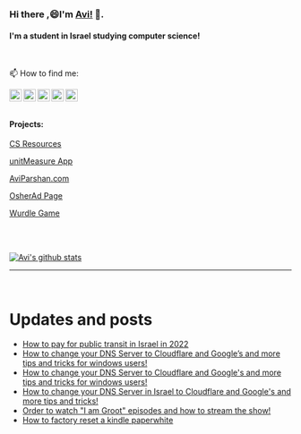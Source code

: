 
<!--
**avipars/avipars** is a ✨ _special_ ✨ repository because its `README.md` (this file) appears on your GitHub profile.

Here are some ideas to get you started:

- 🔭 I’m currently working on ...
- 🌱 I’m currently learning ...
- 👯 I’m looking to collaborate on ...
- 🤔 I’m looking for help with ...
- 💬 Ask me about ...

- 😄 Pronouns: ...
- ⚡ Fun fact: ...
-->

### Hi there ,😄I'm [Avi!](https://www.aviparshan.com/?utm_source=ghb) 👋.  
#### I'm a student in Israel studying computer science!
<br/>

📫 How to find me:

<a href="https://twitter.com/aviinfinity"  target="_blank">
  <img align="left" alt="Twitter" width="22px" src="https://cdn.jsdelivr.net/npm/simple-icons@v3/icons/twitter.svg" />
</a>
<a href="https://www.linkedin.com/in/aviparshan/" target="_blank">
  <img align="left" alt="Linkedin" width="22px" src="https://cdn.jsdelivr.net/npm/simple-icons@v3/icons/linkedin.svg" />
</a>
<a href="https://www.instagram.com/aviparshan/"  target="_blank">
  <img align="left" alt="Instagram" width="22px" src="https://cdn.jsdelivr.net/npm/simple-icons@v3/icons/instagram.svg" />
</a>

<a href="https://stackoverflow.com/users/4276951/a-p"  target="_blank">
  <img align="left" alt="Stack Overflow" width="22px" src="https://cdn.jsdelivr.net/npm/simple-icons@v3/icons/stackoverflow.svg" />
</a>

<a href="https://www.youtube.com/channel/UCYzocrbgFApPAGhq7PAw9Gw"  target="_blank">
  <img align="left" alt="YouTube" width="22px" src="https://cdn.jsdelivr.net/npm/simple-icons@v3/icons/youtube.svg" />
</a>

<br />

<br />



#### Projects:

[CS Resources](https://cs.aviparshan.com/?utm_source=ghb)

[unitMeasure App](https://www.unitmeasure.xyz/?utm_source=ghb)

[AviParshan.com](https://www.aviparshan.com/?utm_source=ghb)

[OsherAd Page](https://aviparshan.com/OsherAd/?utm_source=ghb)

[Wurdle Game](https://avipars.github.io/WordleOSS/?utm_source=ghb)

<br /> 


<br />

[![Avi's github stats](https://github-readme-stats.vercel.app/api?username=avipars)](https://github.com/anuraghazra/github-readme-stats)


*************

<br />

# Updates and posts
<!-- BLOG-POST-LIST:START -->
- [How to pay for public transit in Israel in 2022](http://sales.aviparshan.com/2022/08/how-to-pay-for-public-transit-in-israel.html)
- [How to change your DNS Server to Cloudflare and Google’s and more tips and tricks for windows users!](https://aviparshan.medium.com/how-to-change-your-dns-server-to-cloudflare-and-googles-and-more-tips-and-tricks-for-windows-users-f1bba167f9c5?source=rss-aa2514e75b06------2)
- [How to change your DNS Server to Cloudflare and Google&#39;s and more tips and tricks for windows users!](http://tech.aviparshan.com/2022/08/how-to-change-your-dns-server-in-israel.html)
- [How to change your DNS Server in Israel to Cloudflare and Google&#39;s and more tips and tricks!](https://tech.aviparshan.com/2022/08/how-to-change-your-dns-server-in-israel.html)
- [Order to watch &quot;I am Groot&quot; episodes and how to stream the show!](http://sales.aviparshan.com/2022/08/order-to-watch-i-am-groot-episodes-and.html)
- [How to factory reset a kindle paperwhite](https://www.youtube.com/watch?v=oBfeLWBs84g)
<!-- BLOG-POST-LIST:END -->

